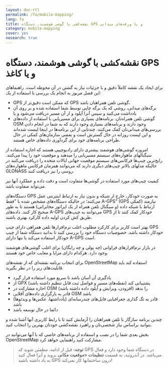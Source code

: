 ```yaml
---
layout: doc-rtl
permalink: /fa/mobile-mapping/
lang: fa
title: نقشه‌کشی با گوشی هوشمند، دستگاه GPS و یا ورقه‌های میدانی
category: mobile-mapping
cover: yes
nosearch: true
---
```


نقشه‌کشی با گوشی هوشمند، دستگاه GPS و یا کاغذ
=============================


برای ایجاد یک نقشه کاملاً دقیق و با جزئیات نیاز به گشتن در آن محوطه است. راهنماهای این فصل مربوز به انجام یک بررسی با استفاده از یک:  

- GPS که ممکن است دقیق‌تر از GPS گوشی تلفن همراهتان باشد،  
- برگه‌های میدانی، روشی که یک برگه چاپی توسط شما استفاده شده و بر روی آن یادداشت می‌کنید و سپس آنرا آپلود و از آن مسیر دریافت می‌شود و یا  
- گوشی تلفن همراه‌تان. برنامه‌های بسیاری برای مسیریابی با استفاده از داده‌های OSM وجود دارند و برنامه‌های بسیاری وجود دارند که به شما در انجام دادن بررسی‌های میدانی‌تان کمک می‌کنند. چندتایی از این برنامه‌ها در اینجا لیست شده‌اند و این لیست روزانه در حال گسترش است و بعضی سازمان‌های کمکی در حال طراحی برنامه‌های خود برای گردآوری داده‌های خاص هستند.  

امروزه گوشی‌های هوشمند بیشتری دارای رادیوچیپی هستند که اجازه استفاده از سیگنالهای ماهواره‌های سیستم مسیریابی را میدهند و موقعیت خود را پیدا می‌کنند. رایج‌ترین چیپ‌ها فرکانس‌های سیستم موقعیت جهانی ایالات متحده را دریافت می‌کنند در حالیکه مدلهای بالاتر چیپ‌های دیگری دارند که می‌توانند همزمان فرکانس ماهواره‌های GLONASS روسی را نیز دریافت کنند.  

کیفیت چیپ‌های مورد استفاده در گوشی‌ها متفاوت است و دقت داده و عملکرد آنها نیز می‌تواند متفاوت باشد.  

دستگاه‌های GPS به صورت خودکار، خارج از شبکه و بدون نیاز به ارتباط اینترنتی عمل می‌کنند؛ در حالیکه دستگاه‌های مشخص شده با "فقط A-GPS" (GPS کمکی) نیازمند ارتباط با شبکه داده (و سیگنال تلفن همراه از یک اپراتور مخابراتی) هستند تا به طور صحیح کار کنند. داده‌های A-GPS می‌توانند به چیپ‌های GPS خودکار کمک کنند تا از طریق کش کردن اولیه داده کارکرد بهتری باشند.  

بهتر است کاربر برای کارکرد مطلوب اغلب نرم‌افزارها تلفن همراهی دارای چیپ GPS خودکار داشته باشد. خصوصیات دستگاه خود را بررسی کنید تا بدانید دستگاه شما از چیپ خودکار استفاده می‌کند یا تنها دارای A-GPS است.  

در بازار نرم‌افزارهای فراوانی (چه پولی و چه رایگان) برای اغلب گوشی‌های هوشمند وجود دارد. هرکدام دارای مزایا و معایب خاص خود هستند.  

برای انتخاب برنامه نقشه‌ای که از نقشه‌های OpenStreetMap استفاده کند باید قابلیت‌های زیر را در نظر بگیرید.  

- یادگیری آن آسان باشد تا سریع مورد استفاده قرار گیرد  
- از GPX پشتیبانی کند (نقطه‌های مسیر و فواصل ثبت قابل تنظیم داشته باشد)  
- اجازه مشارکت در OSM را بدهد (افزودن، ویرایش و آپلود داده داشته باشد)  
- قادر به بارگزاری داده‌های آفلاین OSM باشد  
- قادر به تگ گذاری جغرافیایی فایل‌های چندرسانه‌ای (یادداشتها، عکس‌ها و ویدئوها) باشد  
- دائما در حال توسعه باشد  

چندین برنامه سازگار با تلفن همراهتان را آزمایش کنید تا با رابط کاربری آنها آشنا شده و بتوانید براساس نیاز شخصی‌تان و راهبرد نقشه‌کشی خودتان بهترین را انتخاب کنید.

<!-- جای خالی زیرا نمایش جدولها فعلاً خیلی خوب نیست!

نرم‌افزارهای پیشنهادی برای گوشی‌های هوشمند و PDAها
-----------------------------------------------------

| Application      | Usage  | Android  | Blackberry | iOS     | Windows |
| ---------------- | :----: | :------: | :--------: | :-----: | :-----: |
| Geopaparazzi     | m      | O        |            |         |         |
| GPS Essentials   | m      | O        |            |         |         |
| MapZen           | m:p    | O        |            | O       |         |
| Open GPS Tracker | m      | O        |            |         |         |
| OruxMaps         | m      | O        |            |         |         |
| OSMAnd           | m:n:p  | O        | O          | D       |         |
| OSMTracker       | m      | O        |            |         | O       |
| Vespucci         | m:f    | O        |            |         |         |

O - پیشتیبانی می‌شود, D - درحال ساخت, m - نقشه‌کشی, n - مسیریاب, p - ویرایشگر POI, f - ویرایشگر کامل

 -->

بخش بعدی شما را در نصب و استفاده از برنامه‌های خاصی که با آنها می‌توانید در OpenStreetMap مشارکت کنید راهنمایی خواهد کرد.

> **توجه:** قبل از ادامه، مطمئن شوید که GPS در دستگاه شما وجود دارد و فعال می‌باشد. در آندروئید، به قسمت **تنظیمات \<موقعیت مکانی** بروید و آنرا فعال کنید.  
> به یاد داشته باشید GPS درون ساختمانها کار نمی‌کند!
